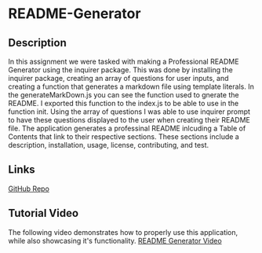# README-Generator

## Description
In this assignment we were tasked with making a Professional README Generator using the inquirer package. This was done by installing the inquirer package, creating an array of questions for user inputs, and creating a function that generates a markdown file using template literals. In the generateMarkDown.js you can see the function used to gnerate the README. I exported this function to the index.js to be able to use in the function init. Using the array of questions I was able to use inquirer prompt to have these questions displayed to the user when creating their README file. The application generates a professinal README inlcuding a Table of Contents that link to their respective sections. These sections include a description, installation, usage, license, contributing, and test. 

## Links 
[GitHub Repo](https://github.com/JLopez1227/Readme-Generator)

## Tutorial Video
The following video demonstrates how to properly use this application, while also showcasing it's functionality. 
[README Generator Video](https://drive.google.com/file/d/1TVxmO7FaSxvukiDSbIozjx4ycRtiVoAI/view)